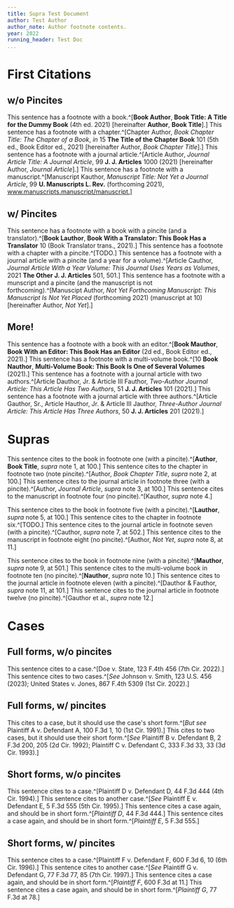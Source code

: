 ```yaml
---
title: Supra Test Document
author: Test Author
author_note: Author footnote contents.
year: 2022
running_header: Test Doc
...
```


# First Citations

## w/o Pincites

This sentence has a footnote with a book.^[**Book Author**, **Book Title: A Title for the Dummy Book** (4th ed. 2021) [hereinafter **Author**, **Book Title**].]
This sentence has a footnote with a chapter.^[Chapter Author, *Book Chapter Title: The Chapter of a Book*, *in* 15 **The Title of the Chapter Book** 101 (5th ed., Book Editor ed., 2021) [hereinafter Author, *Book Chapter Title*].]
This sentence has a footnote with a journal article.^[Article Author, *Journal Article Title: A Journal Article*, 99 **J. J. Articles** 1000 (2021) [hereinafter Author, *Journal Article*].]
This sentence has a footnote with a manuscript.^[Manuscript Kauthor, *Manuscript Title: Not Yet a Journal Article*, 99 **U. Manuscripts L. Rev.** (forthcoming 2021), www.manuscripts.manuscript/manuscript.]

## w/ Pincites

This sentence has a footnote with a book with a pincite (and a translator).^[**Book Lauthor**, **Book With a Translator: This Book Has a Translator** 10 (Book Translator trans., 2021).]
This sentence has a footnote with a chapter with a pincite.^[TODO.]
This sentence has a footnote with a journal article with a pincite (and a year for a volume).^[Article Cauthor, *Journal Article With a Year Volume: This Journal Uses Years as Volumes*, 2021 **The Other J. J. Articles** 501, 501.]
This sentence has a footnote with a munscript and a pincite (and the manuscript is not forthcoming).^[Manuscipt Author, *Not Yet Forthcoming Manuscript: This Manuscript Is Not Yet Placed* (forthcoming 2021) (manuscript at 10) [hereinafter Author, *Not Yet*].]

## More!

This sentence has a footnote with a book with an editor.^[**Book Mauthor**, **Book With an Editor: This Book Has an Editor** (2d ed., Book Editor ed., 2021).]
This sentence has a footnote with a multi-volume book.^[10 **Book Nauthor**, **Multi-Volume Book: This Book Is One of Several Volumes** (2021).]
This sentence has a footnote with a journal article with two authors.^[Article Dauthor, Jr. & Article III Fauthor, *Two-Author Journal Article: This Article Has Two Authors*, 51 **J. J. Articles** 101 (2021).]
This sentence has a footnote with a journal article with three authors.^[Article Gauthor, Sr., Article Hauthor, Jr. & Article III Jauthor, *Three-Author Journal Article: This Article Has Three Authors*, 50 **J. J. Articles** 201 (2021).]

# Supras

This sentence cites to the book in footnote one (with a pincite).^[**Author**, **Book Title**, *supra* note 1, at 100.]
This sentence cites to the chapter in footnote two (note pincite).^[Author, *Book Chapter Title*, *supra* note 2, at 100.]
This sentence cites to the journal article in footnote three (with a pincite).^[Author, *Journal Article*, *supra* note 3, at 100.]
This sentence cites to the manuscript in footnote four (no pincite).^[Kauthor, *supra* note 4.]

This sentence cites to the book in footnote five (with a pincite).^[**Lauthor**, *supra* note 5, at 100.]
This sentence cites to the chapter in footnote six.^[TODO.]
This sentence cites to the journal article in footnote seven (with a pincite).^[Cauthor, *supra* note 7, at 502.]
This sentence cites to the manuscript in footnote eight (no pincite).^[Author, *Not Yet*, *supra* note 8, at 11.]

This sentence cites to the book in footnote nine (with a pincite).^[**Mauthor**, *supra* note 9, at 501.]
This sentence cites to the multi-volume book in footnote ten (no pincite).^[**Nauthor**, *supra* note 10.]
This sentence cites to the journal article in footnote eleven (with a pincite).^[Dauthor & Fauthor, *supra* note 11, at 101.]
This sentence cites to the journal article in footnote twelve (no pincite).^[Gauthor et al., *supra* note 12.]

# Cases

## Full forms, w/o pincites

This sentence cites to a case.^[Doe v. State, 123 F.4th 456 (7th Cir. 2022).]
This sentence cites to two cases.^[*See*  Johnson v. Smith, 123 U.S. 456 (2023); United States v. Jones, 867 F.4th 5309 (1st Cir. 2022).]

## Full forms, w/ pincites

This cites to a case, but it should use the case's short form.^[*But see*  Plaintiff A v. Defendant A, 100 F.3d 1, 10 (1st Cir. 1991).]
This cites to two cases, but it should use their short form.^[*See*  Plaintiff B v. Defendant B, 2 F.3d 200, 205 (2d Cir. 1992); Plaintiff C v. Defendant C, 333 F.3d 33, 33 (3d Cir. 1993).]

## Short forms, w/o pincites

This sentence cites to a case.^[Plaintiff D v. Defendant D, 44 F.3d 444 (4th Cir. 1994).]
This sentence cites to another case.^[*See*  Plaintiff E v. Defendant E, 5 F.3d 555 (5th Cir. 1995).]
This sentence cites a case again, and should be in short form.^[*Plaintiff D*, 44 F.3d 444.]
This sentence cites a case again, and should be in short form.^[*Plaintiff E*, 5 F.3d 555.]

## Short forms, w/ pincites

This sentence cites to a case.^[Plaintiff F v. Defendant F, 600 F.3d 6, 10 (6th Cir. 1996).]
This sentence cites to another case.^[*See*  Plaintiff G v. Defendant G, 77 F.3d 77, 85 (7th Cir. 1997).]
This sentence cites a case again, and should be in short form.^[*Plaintiff F*, 600 F.3d at 11.]
This sentence cites a case again, and should be in short form.^[*Plaintiff G*, 77 F.3d at 78.]